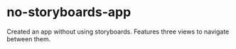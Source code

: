# no-storyboards-app
Created an app without using storyboards. Features three views to navigate between them.
